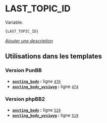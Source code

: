 # LAST_TOPIC_ID


Variable.

```html
{LAST_TOPIC_ID}
```

[*Ajouter une description*](https://fa-tvars.appspot.com/var/LAST_TOPIC_ID)

## Utilisations dans les templates

### Version PunBB
* __[`posting_body`](../tpl/var/punbb/posting_body.md#readme) :__ ligne [`476`](../tpl/src/punbb/posting_body.tpl#L476)
* __[`posting_body_wysiwyg`](../tpl/var/punbb/posting_body_wysiwyg.md#readme) :__ ligne [`474`](../tpl/src/punbb/posting_body_wysiwyg.tpl#L474)

### Version phpBB2
* __[`posting_body`](../tpl/var/subsilver/posting_body.md#readme) :__ ligne [`519`](../tpl/src/subsilver/posting_body.tpl#L519)
* __[`posting_body_wysiwyg`](../tpl/var/subsilver/posting_body_wysiwyg.md#readme) :__ ligne [`519`](../tpl/src/subsilver/posting_body_wysiwyg.tpl#L519)